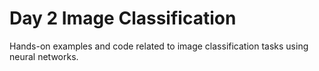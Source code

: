 # Day 2 Image Classification

Hands-on examples and code related to image classification tasks using neural networks.